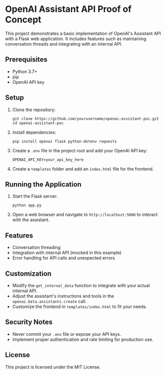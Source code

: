 # OpenAI Assistant API Proof of Concept

This project demonstrates a basic implementation of OpenAI's Assistant API with a Flask web application. It includes features such as maintaining conversation threads and integrating with an internal API.

## Prerequisites

- Python 3.7+
- pip
- OpenAI API key

## Setup

1. Clone the repository:
   ```
   git clone https://github.com/yourusername/openai-assistant-poc.git
   cd openai-assistant-poc
   ```

2. Install dependencies:
   ```
   pip install openai flask python-dotenv requests
   ```

3. Create a `.env` file in the project root and add your OpenAI API key:
   ```
   OPENAI_API_KEY=your_api_key_here
   ```

4. Create a `templates` folder and add an `index.html` file for the frontend.

## Running the Application

1. Start the Flask server:
   ```
   python app.py
   ```

2. Open a web browser and navigate to `http://localhost:5000` to interact with the assistant.

## Features

- Conversation threading
- Integration with internal API (mocked in this example)
- Error handling for API calls and unexpected errors

## Customization

- Modify the `get_internal_data` function to integrate with your actual internal API.
- Adjust the assistant's instructions and tools in the `openai.beta.assistants.create` call.
- Customize the frontend in `templates/index.html` to fit your needs.

## Security Notes

- Never commit your `.env` file or expose your API keys.
- Implement proper authentication and rate limiting for production use.

## License

This project is licensed under the MIT License.
